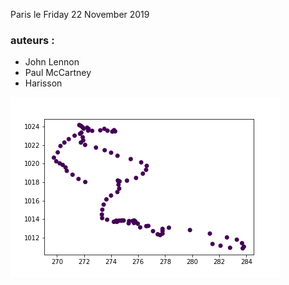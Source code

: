 Paris le Friday 22 November 2019

### auteurs : 

- John Lennon
- Paul McCartney
-  Harisson

![le temps](graph.png)
